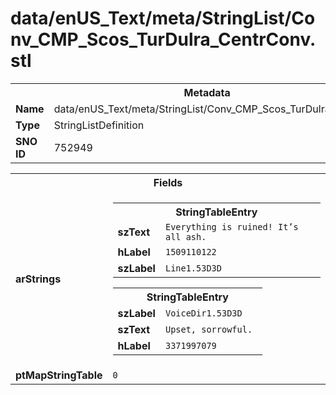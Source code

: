 <h1>data/enUS_Text/meta/StringList/Conv_CMP_Scos_TurDulra_CentrConv.stl</h1><table><tr><th colspan="100%">Metadata</th></tr><tr><td><b>Name</b></td><td>data/enUS_Text/meta/StringList/Conv_CMP_Scos_TurDulra_CentrConv.stl</td></tr><tr><td><b>Type</b></td><td>StringListDefinition</td></tr><tr><td><b>SNO ID</b></td><td>752949</td></tr></table>

<table><tr><th colspan="100%">Fields</th></tr><tr><td><b>arStrings</b></td><td><table><tr><th colspan="100%">StringTableEntry</th></tr><tr><td><b>szText</b></td><td><code>Everything is ruined! It’s all ash.</code></td></tr><tr><td><b>hLabel</b></td><td><code>1509110122</code></td></tr><tr><td><b>szLabel</b></td><td><code>Line1.53D3D</code></td></tr></table>


<table><tr><th colspan="100%">StringTableEntry</th></tr><tr><td><b>szLabel</b></td><td><code>VoiceDir1.53D3D</code></td></tr><tr><td><b>szText</b></td><td><code>Upset, sorrowful. </code></td></tr><tr><td><b>hLabel</b></td><td><code>3371997079</code></td></tr></table>


</td></tr><tr><td><b>ptMapStringTable</b></td><td><code>0</code></td></tr></table>

